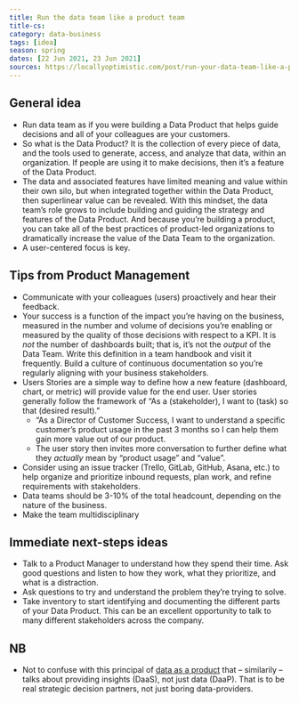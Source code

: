 ```yaml
---
title: Run the data team like a product team
title-cs: 
category: data-business
tags: [idea]
season: spring
dates: [22 Jun 2021, 23 Jun 2021]
sources: https://locallyoptimistic.com/post/run-your-data-team-like-a-product-team/, https://docs.google.com/presentation/d/1Z8VrZGH9olGUlhqdj251RCzJeQGlqlWLDRTckLbmdD4/edit
---
```


## General idea 
* Run data team as if you were building a Data Product that helps guide decisions and all of your colleagues are your customers.
* So what is the Data Product? It is the collection of every piece of data, and the tools used to generate, access, and analyze that data, within an organization. If people are using it to make decisions, then it’s a feature of the Data Product.
* The data and associated features have limited meaning and value within their own silo, but when integrated together within the Data Product, then superlinear value can be revealed. With this mindset, the data team’s role grows to include building and guiding the strategy and features of the Data Product. And because you’re building a product, you can take all of the best practices of product-led organizations to dramatically increase the value of the Data Team to the organization.
* A user-centered focus is key.


## Tips from Product Management
* Communicate with your colleagues (users) proactively and hear their feedback.
* Your success is a function of the impact you’re having on the business, measured in the number and volume of decisions you’re enabling or measured by the quality of those decisions with respect to a KPI. It is _not_ the number of dashboards built; that is, it’s not the _output_ of the Data Team. Write this definition in a team handbook and visit it frequently. Build a culture of continuous documentation so you’re regularly aligning with your business stakeholders.
* Users Stories are a simple way to define how a new feature (dashboard, chart, or metric) will provide value for the end user. User stories generally follow the framework of “As a (stakeholder), I want to (task) so that (desired result).”
	* “As a Director of Customer Success, I want to understand a specific customer’s product usage in the past 3 months so I can help them gain more value out of our product.
	* The user story then invites more conversation to further define what they _actually_ mean by “product usage” and “value”.
* Consider using an issue tracker (Trello, GitLab, GitHub, Asana, etc.) to help organize and prioritize inbound requests, plan work, and refine requirements with stakeholders.
* Data teams should be 3-10% of the total headcount, depending on the nature of the business.
* Make the team multidisciplinary

## Immediate next-steps ideas

* Talk to a Product Manager to understand how they spend their time. Ask good questions and listen to how they work, what they prioritize, and what is a distraction.
* Ask questions to try and understand the problem they’re trying to solve.
* Take inventory to start identifying and documenting the different parts of your Data Product. This can be an excellent opportunity to talk to many different stakeholders across the company.

## NB
* Not to confuse with this principal of [data as a product](https://medium.com/@itunpredictable/data-as-a-product-vs-data-as-a-service-d9f7e622dc55) that – similarily – talks about providing insights (DaaS), not just data (DaaP). That is to be real strategic decision partners, not just boring data-providers.